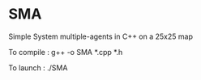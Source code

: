 # SMA
Simple System multiple-agents in C++ on a 25x25 map

To compile : 
  g++ -o SMA *.cpp *.h

To launch :
  ./SMA <NbPray> <NbPredator>
